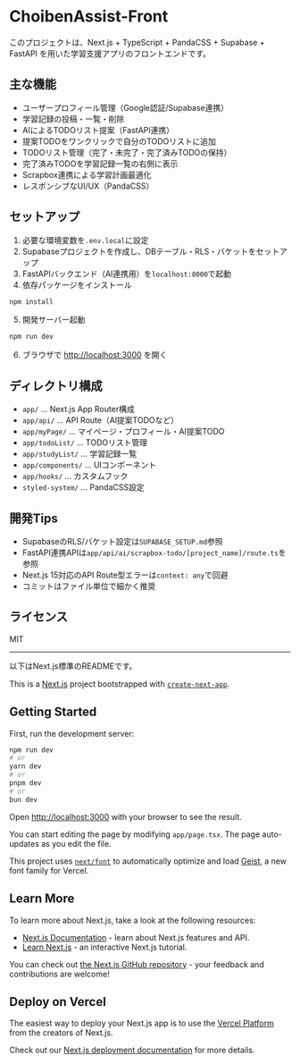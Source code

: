# ChoibenAssist-Front

このプロジェクトは、Next.js + TypeScript + PandaCSS + Supabase + FastAPI を用いた学習支援アプリのフロントエンドです。

## 主な機能

- ユーザープロフィール管理（Google認証/Supabase連携）
- 学習記録の投稿・一覧・削除
- AIによるTODOリスト提案（FastAPI連携）
- 提案TODOをワンクリックで自分のTODOリストに追加
- TODOリスト管理（完了・未完了・完了済みTODOの保持）
- 完了済みTODOを学習記録一覧の右側に表示
- Scrapbox連携による学習計画最適化
- レスポンシブなUI/UX（PandaCSS）

## セットアップ

1. 必要な環境変数を`.env.local`に設定
2. Supabaseプロジェクトを作成し、DBテーブル・RLS・バケットをセットアップ
3. FastAPIバックエンド（AI連携用）を`localhost:8000`で起動
4. 依存パッケージをインストール

```bash
npm install
```

5. 開発サーバー起動

```bash
npm run dev
```

6. ブラウザで [http://localhost:3000](http://localhost:3000) を開く

## ディレクトリ構成

- `app/` ... Next.js App Router構成
- `app/api/` ... API Route（AI提案TODOなど）
- `app/myPage/` ... マイページ・プロフィール・AI提案TODO
- `app/todoList/` ... TODOリスト管理
- `app/studyList/` ... 学習記録一覧
- `app/components/` ... UIコンポーネント
- `app/hooks/` ... カスタムフック
- `styled-system/` ... PandaCSS設定

## 開発Tips

- SupabaseのRLS/バケット設定は`SUPABASE_SETUP.md`参照
- FastAPI連携APIは`app/api/ai/scrapbox-todo/[project_name]/route.ts`を参照
- Next.js 15対応のAPI Route型エラーは`context: any`で回避
- コミットはファイル単位で細かく推奨

## ライセンス

MIT

---

以下はNext.js標準のREADMEです。

This is a [Next.js](https://nextjs.org) project bootstrapped with [`create-next-app`](https://nextjs.org/docs/app/api-reference/cli/create-next-app).

## Getting Started

First, run the development server:

```bash
npm run dev
# or
yarn dev
# or
pnpm dev
# or
bun dev
```

Open [http://localhost:3000](http://localhost:3000) with your browser to see the result.

You can start editing the page by modifying `app/page.tsx`. The page auto-updates as you edit the file.

This project uses [`next/font`](https://nextjs.org/docs/app/building-your-application/optimizing/fonts) to automatically optimize and load [Geist](https://vercel.com/font), a new font family for Vercel.

## Learn More

To learn more about Next.js, take a look at the following resources:

- [Next.js Documentation](https://nextjs.org/docs) - learn about Next.js features and API.
- [Learn Next.js](https://nextjs.org/learn) - an interactive Next.js tutorial.

You can check out [the Next.js GitHub repository](https://github.com/vercel/next.js) - your feedback and contributions are welcome!

## Deploy on Vercel

The easiest way to deploy your Next.js app is to use the [Vercel Platform](https://vercel.com/new?utm_medium=default-template&filter=next.js&utm_source=create-next-app&utm_campaign=create-next-app-readme) from the creators of Next.js.

Check out our [Next.js deployment documentation](https://nextjs.org/docs/app/building-your-application/deploying) for more details.
